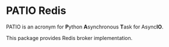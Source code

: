 PATIO Redis
===========

PATIO is an acronym for **P**ython **A**synchronous **T**ask for Async**IO**.

This package provides Redis broker implementation.

